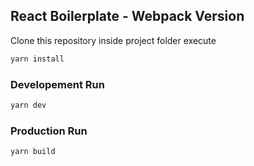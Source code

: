## React Boilerplate - Webpack Version

Clone this repository inside project folder execute

```bash
yarn install
```

### Developement Run

```bash
yarn dev

```

### Production Run

```bash
yarn build
```
